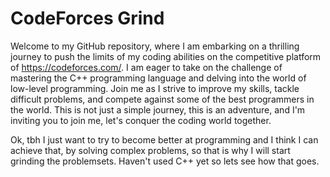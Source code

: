 # CodeForces Grind

Welcome to my GitHub repository, where I am embarking on a thrilling journey to push the limits of my coding abilities on the competitive platform of https://codeforces.com/. I am eager to take on the challenge of mastering the C++ programming language and delving into the world of low-level programming. Join me as I strive to improve my skills, tackle difficult problems, and compete against some of the best programmers in the world. This is not just a simple journey, this is an adventure, and I'm inviting you to join me, let's conquer the coding world together.

Ok, tbh I just want to try to become better at programming and I think I can achieve that, by solving complex problems,
so that is why I will start grinding the problemsets. Haven't used C++ yet so lets see how that goes.
